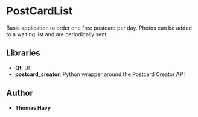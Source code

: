 # PostCardList

Basic application to order one free postcard per day. Photos can be added to a
waiting list and are periodically sent.

## Libraries

* **Qt**: UI
* **postcard_creator**: Python wrapper around the Postcard Creator API

## Author

* **Thomas Havy**
